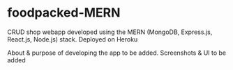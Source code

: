 # foodpacked-MERN
CRUD shop webapp developed using the MERN (MongoDB, Express.js, React.js, Node.js) stack. Deployed on Heroku

About & purpose of developing the app to be added.
Screenshots & UI to be added
